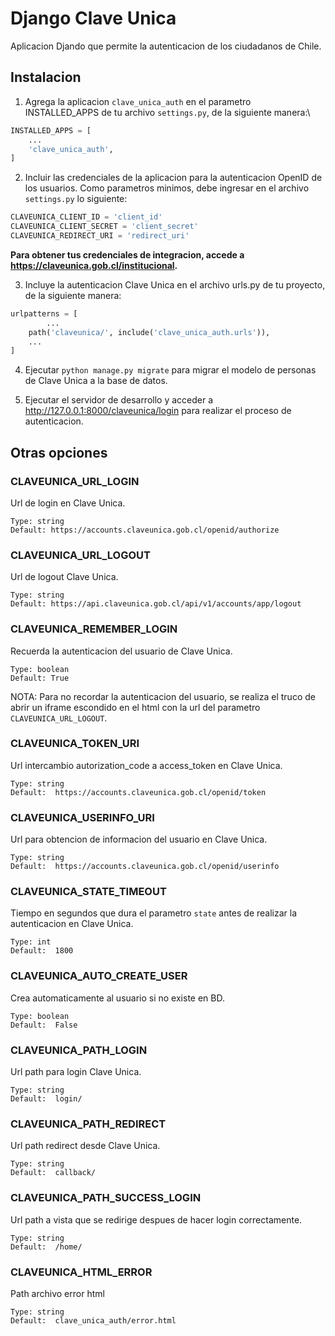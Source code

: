 # Django Clave Unica

Aplicacion Djando que permite la autenticacion de los ciudadanos de Chile.

## Instalacion

1. Agrega la aplicacion `clave_unica_auth` en el parametro INSTALLED_APPS de tu archivo `settings.py`, 
de la siguiente manera:\
```python
INSTALLED_APPS = [
	...
	'clave_unica_auth',
]
```

2. Incluir las credenciales de la aplicacion para la autenticacion OpenID de los usuarios. Como parametros minimos, debe ingresar en el archivo `settings.py` lo siguiente:
```python
CLAVEUNICA_CLIENT_ID = 'client_id'
CLAVEUNICA_CLIENT_SECRET = 'client_secret'
CLAVEUNICA_REDIRECT_URI = 'redirect_uri'
```
**Para obtener tus credenciales de integracion, accede a https://claveunica.gob.cl/institucional.**

3. Incluye la autenticacion Clave Unica en el archivo urls.py de tu proyecto, 
de la siguiente manera:
```python
urlpatterns = [
		...
	path('claveunica/', include('clave_unica_auth.urls')),
	...
]
```

4. Ejecutar `python manage.py migrate` para migrar el modelo de personas de Clave Unica a la base de datos.

5. Ejecutar el servidor de desarrollo y acceder a http://127.0.0.1:8000/claveunica/login para realizar el proceso de autenticacion.

## Otras opciones

### CLAVEUNICA_URL_LOGIN
Url de login en Clave Unica.
```
Type: string
Default: https://accounts.claveunica.gob.cl/openid/authorize
```
### CLAVEUNICA_URL_LOGOUT
Url de logout Clave Unica.
```
Type: string
Default: https://api.claveunica.gob.cl/api/v1/accounts/app/logout
```
### CLAVEUNICA_REMEMBER_LOGIN
Recuerda la autenticacion del usuario de Clave Unica.
```
Type: boolean
Default: True
```
NOTA: Para no recordar la autenticacion del usuario, se realiza el truco de abrir un iframe escondido en el html con la url del parametro `CLAVEUNICA_URL_LOGOUT`.
### CLAVEUNICA_TOKEN_URI
Url intercambio autorization_code a access_token en Clave Unica.
```
Type: string
Default:  https://accounts.claveunica.gob.cl/openid/token
```
### CLAVEUNICA_USERINFO_URI
Url para obtencion de informacion del usuario en Clave Unica.
```
Type: string
Default:  https://accounts.claveunica.gob.cl/openid/userinfo
```
### CLAVEUNICA_STATE_TIMEOUT
Tiempo en segundos que dura el parametro `state` antes de realizar la autenticacion en Clave Unica.
```
Type: int
Default:  1800
```
### CLAVEUNICA_AUTO_CREATE_USER
Crea automaticamente al usuario si no existe en BD.
```
Type: boolean
Default:  False
```
### CLAVEUNICA_PATH_LOGIN
Url path para login Clave Unica.
```
Type: string
Default:  login/
```
### CLAVEUNICA_PATH_REDIRECT
Url path redirect desde Clave Unica.
```
Type: string
Default:  callback/
```
### CLAVEUNICA_PATH_SUCCESS_LOGIN
Url path a vista que se redirige despues de hacer login correctamente.
```
Type: string
Default:  /home/
```
### CLAVEUNICA_HTML_ERROR
Path archivo error html
```
Type: string
Default:  clave_unica_auth/error.html
```
